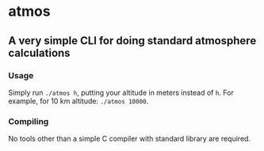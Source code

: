 # atmos
## A very simple CLI for doing standard atmosphere calculations

### Usage

Simply run `./atmos h`, putting your altitude in meters instead of `h`. For example, for 10 km altitude: `./atmos 10000`.

### Compiling

No tools other than a simple C compiler with standard library are required.
